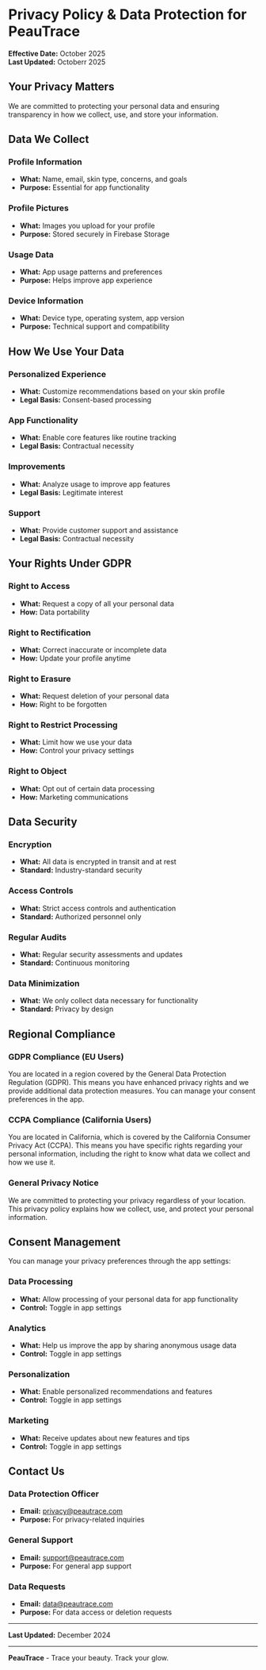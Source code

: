 # Privacy Policy & Data Protection for PeauTrace

**Effective Date:** October 2025  
**Last Updated:** Octoberr 2025

## Your Privacy Matters

We are committed to protecting your personal data and ensuring transparency in how we collect, use, and store your information.

## Data We Collect

### Profile Information
- **What:** Name, email, skin type, concerns, and goals
- **Purpose:** Essential for app functionality

### Profile Pictures
- **What:** Images you upload for your profile
- **Purpose:** Stored securely in Firebase Storage

### Usage Data
- **What:** App usage patterns and preferences
- **Purpose:** Helps improve app experience

### Device Information
- **What:** Device type, operating system, app version
- **Purpose:** Technical support and compatibility

## How We Use Your Data

### Personalized Experience
- **What:** Customize recommendations based on your skin profile
- **Legal Basis:** Consent-based processing

### App Functionality
- **What:** Enable core features like routine tracking
- **Legal Basis:** Contractual necessity

### Improvements
- **What:** Analyze usage to improve app features
- **Legal Basis:** Legitimate interest

### Support
- **What:** Provide customer support and assistance
- **Legal Basis:** Contractual necessity

## Your Rights Under GDPR

### Right to Access
- **What:** Request a copy of all your personal data
- **How:** Data portability

### Right to Rectification
- **What:** Correct inaccurate or incomplete data
- **How:** Update your profile anytime

### Right to Erasure
- **What:** Request deletion of your personal data
- **How:** Right to be forgotten

### Right to Restrict Processing
- **What:** Limit how we use your data
- **How:** Control your privacy settings

### Right to Object
- **What:** Opt out of certain data processing
- **How:** Marketing communications

## Data Security

### Encryption
- **What:** All data is encrypted in transit and at rest
- **Standard:** Industry-standard security

### Access Controls
- **What:** Strict access controls and authentication
- **Standard:** Authorized personnel only

### Regular Audits
- **What:** Regular security assessments and updates
- **Standard:** Continuous monitoring

### Data Minimization
- **What:** We only collect data necessary for functionality
- **Standard:** Privacy by design

## Regional Compliance

### GDPR Compliance (EU Users)
You are located in a region covered by the General Data Protection Regulation (GDPR). This means you have enhanced privacy rights and we provide additional data protection measures. You can manage your consent preferences in the app.

### CCPA Compliance (California Users)
You are located in California, which is covered by the California Consumer Privacy Act (CCPA). This means you have specific rights regarding your personal information, including the right to know what data we collect and how we use it.

### General Privacy Notice
We are committed to protecting your privacy regardless of your location. This privacy policy explains how we collect, use, and protect your personal information.

## Consent Management

You can manage your privacy preferences through the app settings:

### Data Processing
- **What:** Allow processing of your personal data for app functionality
- **Control:** Toggle in app settings

### Analytics
- **What:** Help us improve the app by sharing anonymous usage data
- **Control:** Toggle in app settings

### Personalization
- **What:** Enable personalized recommendations and features
- **Control:** Toggle in app settings

### Marketing
- **What:** Receive updates about new features and tips
- **Control:** Toggle in app settings

## Contact Us

### Data Protection Officer
- **Email:** privacy@peautrace.com
- **Purpose:** For privacy-related inquiries

### General Support
- **Email:** support@peautrace.com
- **Purpose:** For general app support

### Data Requests
- **Email:** data@peautrace.com
- **Purpose:** For data access or deletion requests

---

**Last Updated:** December 2024

---

**PeauTrace** - Trace your beauty. Track your glow.

